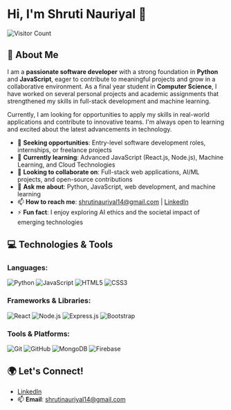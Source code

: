# Hi, I'm Shruti Nauriyal 👋

![Visitor Count](https://komarev.com/ghpvc/?username=your-github-username&color=brightgreen)

## 🚀 About Me
I am a **passionate software developer** with a strong foundation in **Python** and **JavaScript**, eager to contribute to meaningful projects and grow in a collaborative environment. As a final year student in **Computer Science**, I have worked on several personal projects and academic assignments that strengthened my skills in full-stack development and machine learning.

Currently, I am looking for opportunities to apply my skills in real-world applications and contribute to innovative teams. I'm always open to learning and excited about the latest advancements in technology.

- 💼 **Seeking opportunities**: Entry-level software development roles, internships, or freelance projects
- 🌱 **Currently learning**: Advanced JavaScript (React.js, Node.js), Machine Learning, and Cloud Technologies
- 🤝 **Looking to collaborate on**: Full-stack web applications, AI/ML projects, and open-source contributions
- 💬 **Ask me about**: Python, JavaScript, web development, and machine learning
- 📫 **How to reach me**: shrutinauriyal14@gmail.com | [LinkedIn](https://www.linkedin.com/in/shruti-nauriyal/)
- ⚡ **Fun fact**: I enjoy exploring AI ethics and the societal impact of emerging technologies

## 💻 Technologies & Tools
### Languages:
![Python](https://img.shields.io/badge/Python-3776AB?style=for-the-badge&logo=python&logoColor=white)
![JavaScript](https://img.shields.io/badge/JavaScript-F7DF1E?style=for-the-badge&logo=javascript&logoColor=black)
![HTML5](https://img.shields.io/badge/HTML5-E34F26?style=for-the-badge&logo=html5&logoColor=white)
![CSS3](https://img.shields.io/badge/CSS3-1572B6?style=for-the-badge&logo=css3&logoColor=white)

### Frameworks & Libraries:
![React](https://img.shields.io/badge/React-61DAFB?style=for-the-badge&logo=react&logoColor=black)
![Node.js](https://img.shields.io/badge/Node.js-339933?style=for-the-badge&logo=node-dot-js&logoColor=white)
![Express.js](https://img.shields.io/badge/Express.js-404D59?style=for-the-badge)
![Bootstrap](https://img.shields.io/badge/Bootstrap-563D7C?style=for-the-badge&logo=bootstrap&logoColor=white)

### Tools & Platforms:
![Git](https://img.shields.io/badge/Git-F05032?style=for-the-badge&logo=git&logoColor=white)
![GitHub](https://img.shields.io/badge/GitHub-181717?style=for-the-badge&logo=github&logoColor=white)
![MongoDB](https://img.shields.io/badge/MongoDB-47A248?style=for-the-badge&logo=mongodb&logoColor=white)
![Firebase](https://img.shields.io/badge/Firebase-FFCA28?style=for-the-badge&logo=firebase&logoColor=black)


## 🌍 Let's Connect!
- [LinkedIn](https://www.linkedin.com/in/shruti-nauriyal/)
- 📫 **Email**: shrutinauriyal14@gmail.com

